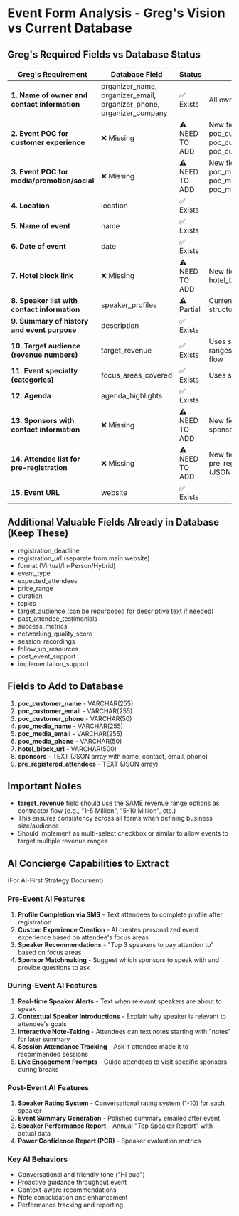 # Event Form Analysis - Greg's Vision vs Current Database

## Greg's Required Fields vs Database Status

| Greg's Requirement | Database Field | Status | Notes |
|-------------------|---------------|--------|-------|
| **1. Name of owner and contact information** | organizer_name, organizer_email, organizer_phone, organizer_company | ✅ Exists | All owner fields present |
| **2. Event POC for customer experience** | ❌ Missing | ⚠️ NEED TO ADD | New fields needed: poc_customer_name, poc_customer_email, poc_customer_phone |
| **3. Event POC for media/promotion/social** | ❌ Missing | ⚠️ NEED TO ADD | New fields needed: poc_media_name, poc_media_email, poc_media_phone |
| **4. Location** | location | ✅ Exists | |
| **5. Name of event** | name | ✅ Exists | |
| **6. Date of event** | date | ✅ Exists | |
| **7. Hotel block link** | ❌ Missing | ⚠️ NEED TO ADD | New field needed: hotel_block_url |
| **8. Speaker list with contact information** | speaker_profiles | ⚠️ Partial | Currently TEXT, needs structure for contact info |
| **9. Summary of history and event purpose** | description | ✅ Exists | |
| **10. Target audience (revenue numbers)** | target_revenue | ✅ Exists | Uses same revenue ranges as contractor flow |
| **11. Event specialty (categories)** | focus_areas_covered | ✅ Exists | Uses same categories |
| **12. Agenda** | agenda_highlights | ✅ Exists | |
| **13. Sponsors with contact information** | ❌ Missing | ⚠️ NEED TO ADD | New field needed: sponsors (JSON) |
| **14. Attendee list for pre-registration** | ❌ Missing | ⚠️ NEED TO ADD | New field needed: pre_registered_attendees (JSON) |
| **15. Event URL** | website | ✅ Exists | |

## Additional Valuable Fields Already in Database (Keep These)
- registration_deadline
- registration_url (separate from main website)
- format (Virtual/In-Person/Hybrid)
- event_type
- expected_attendees
- price_range
- duration
- topics
- target_audience (can be repurposed for descriptive text if needed)
- past_attendee_testimonials
- success_metrics
- networking_quality_score
- session_recordings
- follow_up_resources
- post_event_support
- implementation_support

## Fields to Add to Database
1. **poc_customer_name** - VARCHAR(255)
2. **poc_customer_email** - VARCHAR(255)
3. **poc_customer_phone** - VARCHAR(50)
4. **poc_media_name** - VARCHAR(255)
5. **poc_media_email** - VARCHAR(255)
6. **poc_media_phone** - VARCHAR(50)
7. **hotel_block_url** - VARCHAR(500)
8. **sponsors** - TEXT (JSON array with name, contact, email, phone)
9. **pre_registered_attendees** - TEXT (JSON array)

## Important Notes
- **target_revenue** field should use the SAME revenue range options as contractor flow (e.g., "1-5 Million", "5-10 Million", etc.)
- This ensures consistency across all forms when defining business size/audience
- Should implement as multi-select checkbox or similar to allow events to target multiple revenue ranges

## AI Concierge Capabilities to Extract
(For AI-First Strategy Document)

### Pre-Event AI Features
1. **Profile Completion via SMS** - Text attendees to complete profile after registration
2. **Custom Experience Creation** - AI creates personalized event experience based on attendee's focus areas
3. **Speaker Recommendations** - "Top 3 speakers to pay attention to" based on focus areas
4. **Sponsor Matchmaking** - Suggest which sponsors to speak with and provide questions to ask

### During-Event AI Features
1. **Real-time Speaker Alerts** - Text when relevant speakers are about to speak
2. **Contextual Speaker Introductions** - Explain why speaker is relevant to attendee's goals
3. **Interactive Note-Taking** - Attendees can text notes starting with "notes" for later summary
4. **Session Attendance Tracking** - Ask if attendee made it to recommended sessions
5. **Live Engagement Prompts** - Guide attendees to visit specific sponsors during breaks

### Post-Event AI Features
1. **Speaker Rating System** - Conversational rating system (1-10) for each speaker
2. **Event Summary Generation** - Polished summary emailed after event
3. **Speaker Performance Report** - Annual "Top Speaker Report" with actual data
4. **Power Confidence Report (PCR)** - Speaker evaluation metrics

### Key AI Behaviors
- Conversational and friendly tone ("Hi bud")
- Proactive guidance throughout event
- Context-aware recommendations
- Note consolidation and enhancement
- Performance tracking and reporting